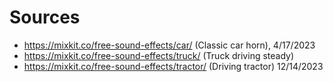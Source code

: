 # Sources

* https://mixkit.co/free-sound-effects/car/ (Classic car horn), 4/17/2023
* https://mixkit.co/free-sound-effects/truck/ (Truck driving steady)
* https://mixkit.co/free-sound-effects/tractor/ (Driving tractor) 12/14/2023
